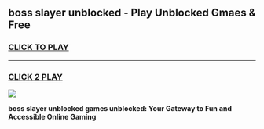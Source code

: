 
## boss slayer unblocked - Play Unblocked Gmaes & Free
<h3>
<a href="https://news.freeplayer.one?title=boss_slayer_unblocked&ref=23F">CLICK TO PLAY</a></h3>
<hr>

<h3>
<a href="https://news.freeplayer.one?title=boss_slayer_unblocked&ref=23F">CLICK 2 PLAY</a>
  
</h3>

<a href="https://news.freeplayer.one?title=boss_slayer_unblocked&ref=23F/"><img src="https://clearcache.store/games.png"></a>


**boss slayer unblocked games unblocked: Your Gateway to Fun and Accessible Online Gaming**
